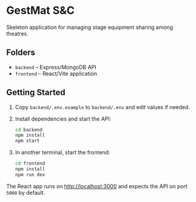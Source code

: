# GestMat S&C

Skeleton application for managing stage equipment sharing among theatres.

## Folders

- `backend` – Express/MongoDB API
- `frontend` – React/Vite application

## Getting Started

1. Copy `backend/.env.example` to `backend/.env` and edit values if needed.
2. Install dependencies and start the API:

   ```bash
   cd backend
   npm install
   npm start
   ```

3. In another terminal, start the frontend:

   ```bash
   cd frontend
   npm install
   npm run dev
   ```

The React app runs on [http://localhost:3000](http://localhost:3000) and expects the API on port `5000` by default.
